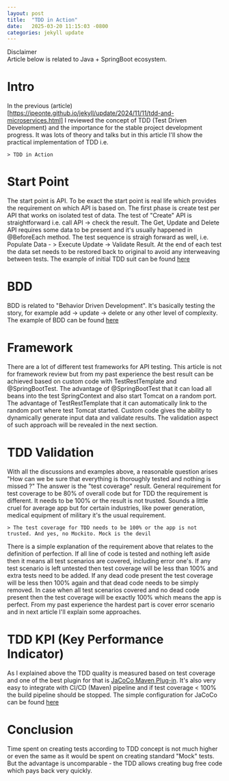 ```yaml
---
layout: post
title:  "TDD in Action"
date:   2025-03-20 11:15:03 -0800
categories: jekyll update
---
```

Disclaimer  
Article below is related to Java + SpringBoot ecosystem.

# Intro
In the previous (article)[https://ipeonte.github.io/jekyll/update/2024/11/11/tdd-and-microservices.html] I reviewed the concept of TDD (Test Driven Development) and the importance for the stable project development progress. It was lots of theory and talks but in this article I'll show the practical implementation of TDD i.e. 

    > TDD in Action

# Start Point
The start point is API. To be exact the start point is real life which provides the requirement on which API is based on. The first phase is create test per API that works on isolated test of data. The test of "Create" API is straightforward i.e. call API -> check the result. The Get, Update and Delete API requires some data to be present and it's usually happened in @BeforeEach method. The test sequence is straigh forward as well, i.e. Populate Data - > Execute Update -> Validate Result. At the end of each test the data set needs to be restored back to original to avoid any interweaving between tests. The example of initial TDD suit can be found [here](https://github.com/ipeonte/PetCorpKafkaDemo/blob/master/PetStoreDemoApi/PetStoreDemoCore/src/test/java/com/example/demo/petstore/rest/test/PetStoreDemoRestApiTest.java)

# BDD
BDD is related to "Behavior Driven Development". It's basically testing the story, for example add -> update -> delete or any other level of complexity. The example of BDD can be found [here](https://github.com/ipeonte/PetCorpKafkaDemo/blob/master/PetStoreDemoApi/PetStoreDemoCore/src/test/java/com/example/demo/petstore/rest/test/PetStoreDemoRestStoryTest.java)

# Framework
There are a lot of different test frameworks for API testing. This article is not for framework review but from my past experience the best result can be achieved based on custom code with TestRestTemplate and @SpringBootTest. The advantage of @SpringBootTest that it can load all beans into the test SpringContext and also start Tomcat on a random port. The advantage of TestRestTemplate that it can automatically link to the random port where test Tomcat started. Custom code gives the ability to dynamically generate input data and validate results. The validation aspect of such approach will be revealed in the next section.

# TDD Validation
With all the discussions and examples above, a reasonable question arises "How can we be sure that everything is thoroughly tested and nothing is missed ?" The answer is the "test coverage" result. General requirement for test coverage to be 80% of overall code but for TDD the requirement is different. It needs to be 100% or the result is not trusted. Sounds a little cruel for average app but for certain industries, like power generation, medical equipment of military it's the usual requirement. 

    > The test coverage for TDD needs to be 100% or the app is not trusted. And yes, no Mockito. Mock is the devil

There is a simple explanation of the requirement above that relates to the definition of perfection. If all line of code is tested and nothing left aside then it means all test scenarios are covered, including error one's. If any test scenario is left untested then test coverage will be less than 100% and extra tests need to be added. If any dead code present the test coverage will be less then 100% again and that dead code needs to be simply removed. In case when all test scenarios covered and no dead code present then the test coverage will be exactly 100% which means the app is perfect. From my past experience the hardest part is cover error scenario and in next article I'll explain some approaches.

# TDD KPI (Key Performance Indicator)

As I explained above the TDD quality is measured based on test coverage and one of the best plugin for that is [JaCoCo Maven Plug-in](https://www.eclemma.org/jacoco/trunk/doc/maven.html). It's also very easy to integrate with CI/CD (Maven) pipeline and if test coverage < 100% the build pipeline should be stopped. The simple configuration for JaCoCo can be found [here](https://github.com/ipeonte/PetCorpKafkaDemo/blob/master/pom.xml#L69)

# Conclusion
Time spent on creating tests according to TDD concept is not much higher or even the same as it would be spent on creating standard "Mock" tests. But the advantage is uncomparable - the TDD allows creating bug free code which pays back very quickly.

